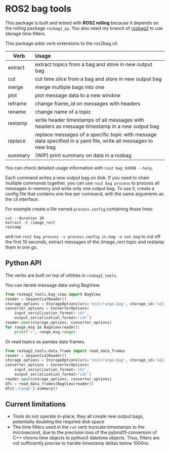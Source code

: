 # ROS2 bag tools

This package is built and tested with **ROS2 rolling** because it depends on the rolling package `rosbag2_py`.
You also need my branch of [rosbag2](https://github.com/Kettenhoax/rosbag2/tree/time_filter) to use storage time filters.

This package adds verb extensions to the ros2bag cli.

| Verb    | Usage |
| ------- |:------------------|
| extract | extract topics from a bag and store in new output bag |
| cut     | cut time slice from a bag and store in new output bag |
| merge   | merge multiple bags into one |
| plot    | plot message data to a new window |
| reframe | change frame_id on messages with headers |
| rename  | change name of a topic |
| restamp | write header timestamps of all messages with headers as message timestamp in a new output bag |
| replace | replace messages of a specific topic with message data specified in a yaml file, write all messages to new bag |
| summary | (WIP) print summary on data in a rosbag |

You can check detailed usage information with `ros2 bag $VERB --help`.

Each command writes a new output bag on disk.
If you need to chain multiple commands together, you can use `ros2 bag process` to process all messages in-memory and write only one output bag.
To use it, create a config file that contains one line per command, with the same arguments as the cli interface.

For example create a file named `process.config` containing those lines:

```
cut --duration 10
extract -t /image_rect
restamp
```

and run `ros2 bag process -c process.config in.bag -o out.bag` to cut off the first 10 seconds, extract messages of the /image_rect topic and restamp them in one go.

## Python API

The verbs are built on top of utilities in `rosbag2_tools`.

You can iterate message data using BagView.

```python
from rosbag2_tools.bag_view import BagView
reader = SequentialReader()
storage_options = StorageOptions(uri='test/range.bag', storage_id='sqlite3')
converter_options = ConverterOptions(
    input_serialization_format='cdr',
    output_serialization_format='cdr')
reader.open(storage_options, converter_options)
for range_msg in BagView(reader):
    print('r', range_msg.range)
```

Or read topics as pandas data frames.

```python
from rosbag2_tools.data_frame import read_data_frames
reader = SequentialReader()
storage_options = StorageOptions(uri='test/range.bag', storage_id='sqlite3')
converter_options = ConverterOptions(
    input_serialization_format='cdr',
    output_serialization_format='cdr')
reader.open(storage_options, converter_options)
dfs = read_data_frames(BagView(reader))
dfs['/range'].summary()
```

## Current limitations

* Tools do not operate in-place, they all create new output bags, potentially doubling the required disk space
* The time filters used in the `cut` verb truncate timestamps to the microsecond, due to the precision loss of the pybind11-conversion of C++ chrono time objects to python3 datetime objects. Thus, filters are not sufficiently precise to handle timestamp deltas below 1000ns.
